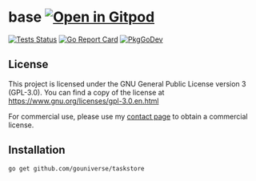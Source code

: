 # base <a href="https://gitpod.io/#https://github.com/gouniverse/base" style="float:right:"><img src="https://gitpod.io/button/open-in-gitpod.svg" alt="Open in Gitpod" loading="lazy"></a>

[![Tests Status](https://github.com/gouniverse/base/actions/workflows/tests.yml/badge.svg?branch=main)](https://github.com/gouniverse/base/actions/workflows/tests.yml)
[![Go Report Card](https://goreportcard.com/badge/github.com/gouniverse/base)](https://goreportcard.com/report/github.com/gouniverse/base)
[![PkgGoDev](https://pkg.go.dev/badge/github.com/gouniverse/base)](https://pkg.go.dev/github.com/gouniverse/base)

## License

This project is licensed under the GNU General Public License version 3 (GPL-3.0). You can find a copy of the license at https://www.gnu.org/licenses/gpl-3.0.en.html

For commercial use, please use my [contact page](https://lesichkov.co.uk/contact) to obtain a commercial license.

## Installation

```
go get github.com/gouniverse/taskstore
```
